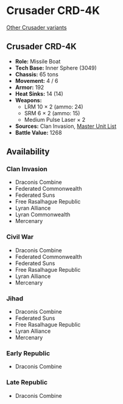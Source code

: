 # Crusader CRD-4K

[Other Crusader variants](../crusader.md)

## Crusader CRD-4K
- **Role:** Missile Boat
- **Tech Base:** Inner Sphere (3049)
- **Chassis:** 65 tons
- **Movement:** 4 / 6
- **Armor:** 192
- **Heat Sinks:** 14 (14)
- **Weapons:**
  - LRM 10 × 2 (ammo: 24)
  - SRM 6 × 2 (ammo: 15)
  - Medium Pulse Laser × 2
- **Sources:** Clan Invasion, [Master Unit List](http://masterunitlist.info/Unit/Details/756/crusader-crd-4k)
- **Battle Value:** 1268

## Availability

### Clan Invasion
- Draconis Combine
- Federated Commonwealth
- Federated Suns
- Free Rasalhague Republic
- Lyran Alliance
- Lyran Commonwealth
- Mercenary

### Civil War
- Draconis Combine
- Federated Commonwealth
- Federated Suns
- Free Rasalhague Republic
- Lyran Alliance
- Mercenary

### Jihad
- Draconis Combine
- Federated Suns
- Free Rasalhague Republic
- Lyran Alliance
- Mercenary

### Early Republic
- Draconis Combine

### Late Republic
- Draconis Combine

